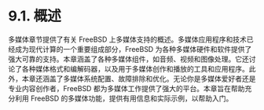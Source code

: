 # 9.1. 概述

多媒体章节提供了有关 FreeBSD 上多媒体支持的概述。多媒体应用程序和技术已经成为现代计算的一个重要组成部分，FreeBSD 为各种多媒体硬件和软件提供了强大可靠的支持。本章涵盖了各种多媒体组件，如音频、视频和图像处理。它还讨论了各种媒体格式和编解码器，以及用于多媒体创作和播放的工具和应用程序。此外，本章还涵盖了多媒体系统配置、故障排除和优化。无论你是多媒体爱好者还是专业内容创作者，FreeBSD 都为多媒体工作提供了强大的平台。本章旨在帮助充分利用 FreeBSD 的多媒体功能，提供有用信息和实际示例，以帮助入门。
